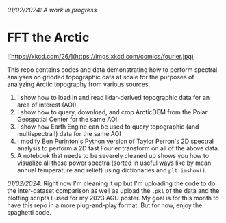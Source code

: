 *01/02/2024: A work in progress*

# FFT the Arctic 

![https://xkcd.com/26/](https://imgs.xkcd.com/comics/fourier.jpg)

This repo contains codes and data demonstrating how to perform spectral analyses on gridded topographic data at scale for the purposes of analyzing Arctic topography from various sources. 
1) I show how to load in and read lidar-derived topographic data for an area of interest (AOI)
2) I show how to query, download, and crop ArcticDEM from the Polar Geospatial Center for the same AOI
3) I show how Earth Engine can be used to query topographic (and multispectral!) data for the same AOI
4) I modify [Ben Purinton's Python version](https://github.com/bpurinton/DEM-FFT) of Taylor Perron's 2D spectral analysis to perform a 2D fast Fourier transform on all of the above data. 
5) A notebook that needs to be severely cleaned up shows you how to visualize all these power spectra (sorted in useful ways like by mean annual temperature and relief) using dictionaries and `plt.imshow()`. 

*01/02/2024*: Right now I'm cleaning it up but I'm uploading the code to do the inter-dataset comparison as well as upload the `.pkl` of the data and the plotting scripts I used for my 2023 AGU poster. My goal is for this month to have this repo in a more plug-and-play format. But for now, enjoy the spaghetti code. 